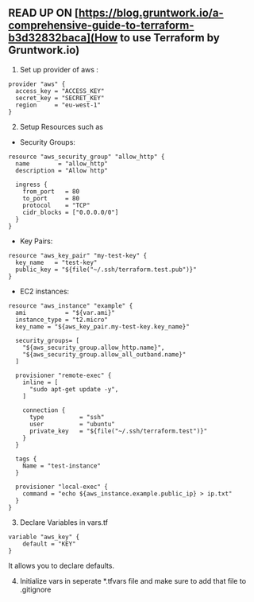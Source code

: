 ## READ UP ON [https://blog.gruntwork.io/a-comprehensive-guide-to-terraform-b3d32832baca](How to use Terraform by Gruntwork.io)

1. Set up provider of aws :
```
provider "aws" {
  access_key = "ACCESS_KEY"
  secret_key = "SECRET_KEY"
  region     = "eu-west-1"
}
```

2. Setup Resources such as 
- Security Groups:
```
resource "aws_security_group" "allow_http" {
  name        = "allow_http"
  description = "Allow http"

  ingress {
    from_port   = 80
    to_port     = 80
    protocol    = "TCP"
    cidr_blocks = ["0.0.0.0/0"]
  }
}
```
- Key Pairs:
```
resource "aws_key_pair" "my-test-key" {
  key_name   = "test-key"
  public_key = "${file("~/.ssh/terraform.test.pub")}"
}
```
- EC2 instances:
```
resource "aws_instance" "example" {
  ami           = "${var.ami}"
  instance_type = "t2.micro"
  key_name = "${aws_key_pair.my-test-key.key_name}"

  security_groups= [
    "${aws_security_group.allow_http.name}",
    "${aws_security_group.allow_all_outband.name}"
  ]

  provisioner "remote-exec" {
    inline = [
      "sudo apt-get update -y",
    ]

    connection {
      type          = "ssh"
      user          = "ubuntu"
      private_key   = "${file("~/.ssh/terraform.test")}"
    }
  }

  tags {
    Name = "test-instance"
  }
  
  provisioner "local-exec" {
    command = "echo ${aws_instance.example.public_ip} > ip.txt"
  }
}
```

3. Declare Variables in vars.tf
```
variable "aws_key" {
    default = "KEY"
}
```
It allows you to declare defaults.

4. Initialize vars in seperate *.tfvars file and make sure to add that file to .gitignore